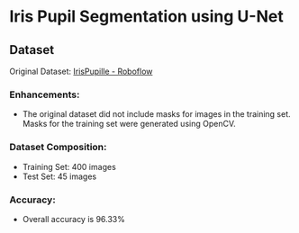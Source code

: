 # Iris Pupil Segmentation using U-Net

## Dataset
  Original Dataset: [IrisPupille - Roboflow](https://universe.roboflow.com/iris-annotation/irispupille)

### Enhancements:
- The original dataset did not include masks for images in the training set. Masks for the training set were generated using OpenCV.


### Dataset Composition:
- Training Set: 400 images
- Test Set: 45 images

### Accuracy:
-  Overall accuracy is 96.33%
